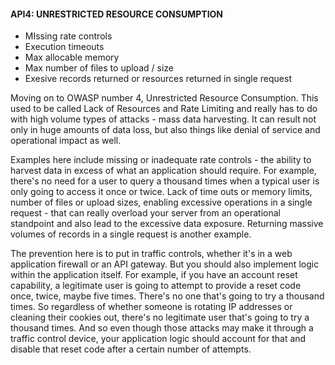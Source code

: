 

#### API4: UNRESTRICTED RESOURCE CONSUMPTION
- MIssing rate controls
- Execution timeouts
- Max allocable memory
- Max number of files to upload / size
- Exesive records returned or resources returned in single request


Moving on to OWASP number 4, Unrestricted Resource Consumption. This used to be called Lack of Resources and Rate Limiting and really has to do with high volume types of attacks - mass data harvesting. It can result not only in huge amounts of data loss, but also things like denial of service and operational impact as well.

 

Examples here include missing or inadequate rate controls - the ability to harvest data in excess of what an application should require. For example, there's no need for a user to query a thousand times when a typical user is only going to access it once or twice. Lack of time outs or memory limits, number of files or upload sizes, enabling excessive operations in a single request - that can really overload your server from an operational standpoint and also lead to the excessive data exposure. Returning massive volumes of records in a single request is another example.

 

The prevention here is to put in traffic controls, whether it's in a web application firewall or an API gateway. But you should also implement logic within the application itself. For example, if you have an account reset capability, a legitimate user is going to attempt to provide a reset code once, twice, maybe five times. There's no one that's going to try a thousand times. So regardless of whether someone is rotating IP addresses or cleaning their cookies out, there's no legitimate user that's going to try a thousand times. And so even though those attacks may make it through a traffic control device, your application logic should account for that and disable that reset code after a certain number of attempts.